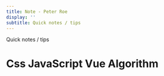 ```yaml
---
title: Note - Peter Roe
display: ''
subtitle: Quick notes / tips
---
```


<div class="prose m-auto mb-8 select-none">
  <div class="opacity-20 italic">Quick notes / tips</div>
  <h1 class="mb-0">
    Css
    <router-link to="/javascript" class="opacity-20 hover:opacity-50 !border-none !font-400">JavaScript </router-link>
    <router-link to="/vue" class="opacity-20 hover:opacity-50 !border-none !font-400">Vue </router-link>
    <router-link to="/algorithm" class="opacity-20 hover:opacity-50 !border-none !font-400">Algorithm</router-link>
  </h1>
</div>

<ClientOnly>
  <Plum/>
</ClientOnly>

<ListNotes />
